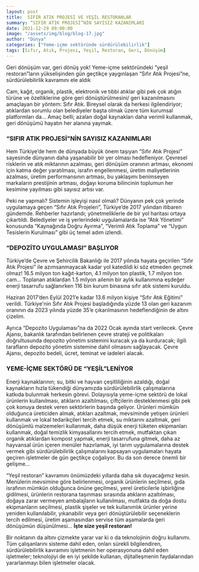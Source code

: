 ```yaml
---
layout: post
title:  SIFIR ATIK PROJESİ VE YEŞİL RESTORANLAR    
summary: “SIFIR ATIK PROJESİ”NİN SAYISIZ KAZANIMLARI  
date: 2021-12-29 09:00:00
image: "/assets/img/blog/blog-17.jpg"
author: "Dünya"
categories: ["Yeme-içme sektöründe sürdürülebilirlik"]
tags: [Sıfır, Atık, Projesi, Yeşil, Restoran, Geri, Dönüşüm]
---
```

Geri dönüşüm var, geri dönüş yok! Yeme-içme sektöründeki “yeşil restoran”ların yükselişinden gün geçtikçe yaygınlaşan “Sıfır Atık Projesi”ne, sürdürülebilirlik kavramını ele aldık 

Cam, kağıt, organik, plastik, elektronik ve tıbbi atıklar gibi pek çok atığın türüne ve özelliklerine göre geri dönüştürülmesini/ geri kazanılmasını amaçlayan bir yöntem: Sıfır Atık. Bireysel olarak da herkesi ilgilendiriyor; atıklardan sorumlu olan belediyeler başta olmak üzere tüm kurumsal platformları da… Amaç belli; azalan doğal kaynakları daha verimli kullanmak, geri dönüşümü hayatın her alanına yaymak. 


### “SIFIR ATIK PROJESİ”NİN SAYISIZ KAZANIMLARI 

Hem Türkiye’de hem de dünyada büyük önem taşıyan “Sıfır Atık Projesi” sayesinde dünyanın daha yaşanabilir bir yer olması hedefleniyor. Çevresel risklerin ve atık miktarının azalması, geri dönüşüm oranının artması, ekonomi için katma değer yaratılması, israfın engellenmesi, üretim maliyetlerinin azalması, üretim performansının artması, bu yaklaşımı benimseyen markaların prestijinin artması, doğayı koruma bilincinin toplumun her kesimine yayılması gibi sayısız artısı var. 

Peki ne yapmalı? Sistemin işleyişi nasıl olmalı? Dünyanın pek çok yerinde uygulamaya geçen “Sıfır Atık Projeleri”, Türkiye’de 2017 yılından itibaren gündemde. Rehberler hazırlandı; yönetmeliklerle de bir yol haritası ortaya çıkartıldı. Belediyeler ve iş yerlerindeki uygulamalarda ise “Atık Yönetimi” konusunda “Kaynağında Doğru Ayırma”, “Verimli Atık Toplama” ve “Uygun Tesislerin Kurulması” gibi üç temel adım izlendi. 
 
### “DEPOZİTO UYGULAMASI” BAŞLIYOR

Türkiye’de Çevre ve Şehircilik Bakanlığı ile 2017 yılında hayata geçirilen “Sıfır Atık Projesi” ile azımsanmayacak kadar yol katedildi ki söz etmeden geçmek olmaz! 16.5 milyon ton kağıt-karton, 4.1 milyon ton plastik, 1.7 milyon ton cam... Toplanan atıklardan 1.5 milyon ailenin bir aylık kullanımına eşdeğer enerji tasarrufu sağlanırken 116 bin kurum binasına sıfır atık sistemi kuruldu. 

Haziran 2017’den Eylül 2021’e kadar 13.6 milyon kişiye “Sıfır Atık Eğitimi” verildi. Türkiye'nin Sıfır Atık Projesi başladığında yüzde 13 olan geri kazanım oranının da 2023 yılında yüzde 35’e çıkarılmasının hedeflendiğinin de altını çizelim.

Ayrıca “Depozito Uygulaması”na da 2022 Ocak ayında start verilecek. Çevre Ajansı, bakanlık tarafından belirlenen çevre strateji ve politikaları doğrultusunda depozito yönetim sistemini kuracak ya da kurduracak; ilgili tarafların depozito yönetim sistemine dahil olmasını sağlayacak. Çevre Ajansı, depozito bedeli, ücret, teminat ve iadeleri alacak.
 

### YEME-İÇME SEKTÖRÜ DE “YEŞİL”LENİYOR  

Enerji kaynaklarının; su, bitki ve hayvan çeşitliliğinin azaldığı, doğal kaynakların hızla tükendiği dünyamızda sürdürülebilirlik çalışmalarına katkıda bulunmak herkesin görevi. Dolayısıyla yeme-içme sektörü de lokal ürünlerin kullanılması, atıkların azaltılması, çiftçilerin desteklenmesi gibi pek çok konuya destek veren sektörlerin başında geliyor. Ürünleri mümkün olduğunca üreticiden almak, atıkları azaltmak, mevsiminde yetişen ürünleri kullanmak ve lokal tedarikçileri tercih etmek, su miktarını azaltmak, geri dönüşümlü malzemeleri kullanmak, daha düşük enerji tüketen ekipmanları kullanmak, doğal temizlik kimyasallarını tercih etmek, mutfaktan çıkan organik atıklardan kompost yapmak, enerji tasarrufuna gitmek, daha az hayvansal ürün içeren menüler hazırlamak, iyi tarım uygulamalarına destek vermek gibi sürdürülebilirlik çalışmalarını kapsayan uygulamaları hayata geçiren işletmeler de gün geçtikçe çoğalıyor. Bu da son derece önemli bir gelişme… 

“Yeşil restoran” kavramını önümüzdeki yıllarda daha sık duyacağımız kesin. Menülerin mevsimine göre belirlenmesi, organik ürünlerin seçilmesi, gıda israfının mümkün olduğunca önüne geçilmesi, yerel üreticilerle işbirliğine gidilmesi, ürünlerin restorana taşınması sırasında atıkların azaltılması, doğaya zarar vermeyen ambalajların kullanılması, mutfakta da doğa dostu ekipmanların seçilmesi, plastik şişeler ve tek kullanımlık ürünler yerine yeniden kullanılabilir, yıkanabilir veya geri dönüştürülebilir seçeneklerin tercih edilmesi, üretim aşamasından servise tüm aşamalarda geri dönüşümün düşünülmesi… <B>İşte size yeşil restoran!</B> 

Bir noktanın da altını çizmekte yarar var ki o da teknolojinin doğru kullanımı. Tüm çalışanlarını sisteme dahil eden, onları sürekli bilgilendiren, sürdürülebilirlik kavramını işletmenin her operasyonuna dahil eden işletmeler; teknolojiyi de en iyi şekilde kullanan, dijitalleşmenin faydalarından yararlanmayı bilen işletmeler olacak.  

 


